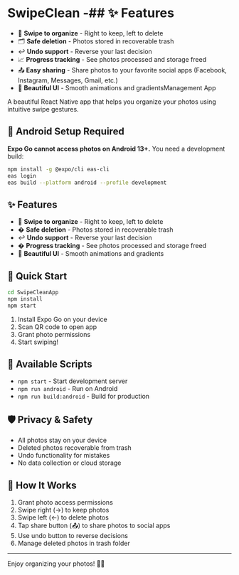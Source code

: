 # SwipeClean -## ✨ Features

- 📱 **Swipe to organize** - Right to keep, left to delete
- 🗂️ **Safe deletion** - Photos stored in recoverable trash
- ↩️ **Undo support** - Reverse your last decision
- 📈 **Progress tracking** - See photos processed and storage freed
- 📤 **Easy sharing** - Share photos to your favorite social apps (Facebook, Instagram, Messages, Gmail, etc.)
- 🎨 **Beautiful UI** - Smooth animations and gradientsManagement App

A beautiful React Native app that helps you organize your photos using intuitive swipe gestures.

## 🚨 Android Setup Required

**Expo Go cannot access photos on Android 13+.** You need a development build:

```bash
npm install -g @expo/cli eas-cli
eas login
eas build --platform android --profile development
```

## ✨ Features

- 📱 **Swipe to organize** - Right to keep, left to delete
- �️ **Safe deletion** - Photos stored in recoverable trash
- ↩️ **Undo support** - Reverse your last decision
- � **Progress tracking** - See photos processed and storage freed
- 🎨 **Beautiful UI** - Smooth animations and gradients

## 🚀 Quick Start

```bash
cd SwipeCleanApp
npm install
npm start
```

1. Install Expo Go on your device
2. Scan QR code to open app
3. Grant photo permissions
4. Start swiping!

## 🔧 Available Scripts

- `npm start` - Start development server
- `npm run android` - Run on Android
- `npm run build:android` - Build for production

## 🛡️ Privacy & Safety

- All photos stay on your device
- Deleted photos recoverable from trash
- Undo functionality for mistakes
- No data collection or cloud storage

## 🎯 How It Works

1. Grant photo access permissions
2. Swipe right (→) to keep photos
3. Swipe left (←) to delete photos
4. Tap share button (📤) to share photos to social apps
5. Use undo button to reverse decisions
6. Manage deleted photos in trash folder

---

Enjoy organizing your photos! 📸✨
